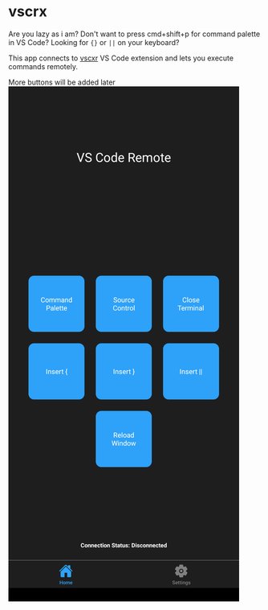# vscrx

Are you lazy as i am? Don't want to press cmd+shift+p for command palette in VS Code?
Looking for `{}` or `||` on your keyboard?

This app connects to [vscxr](https://github.com/benNurtjipta/vscxr) VS Code extension and lets you execute commands remotely.

More buttons will be added later
![Screentshot](./images/vscrx.png)
